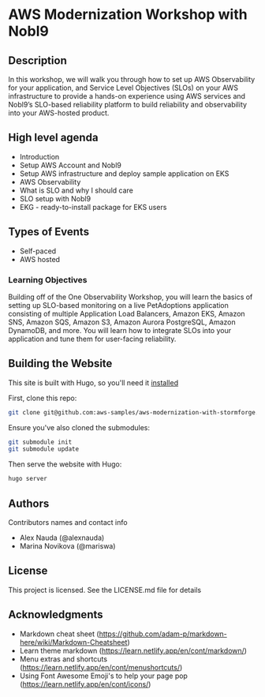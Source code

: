 # AWS Modernization Workshop with Nobl9

## Description

In this workshop, we will walk you through how to set up AWS Observability for your application, and Service Level Objectives (SLOs) on your AWS infrastructure to provide a hands-on experience using AWS services and Nobl9’s SLO-based reliability platform to build reliability and observability into your AWS-hosted product.

 ## High level agenda

* Introduction
* Setup AWS Account and Nobl9
* Setup AWS infrastructure and deploy sample application on EKS
* AWS Observability
* What is SLO and why I should care
* SLO setup with Nobl9
* EKG - ready-to-install package for EKS users

 ## Types of Events
 
 - Self-paced
 - AWS hosted

 ### Learning Objectives

Building off of the One Observability Workshop, you will learn the basics of setting up SLO-based monitoring on a live PetAdoptions application consisting of multiple Application Load Balancers, Amazon EKS, Amazon SNS, Amazon SQS, Amazon S3, Amazon Aurora PostgreSQL, Amazon DynamoDB, and more. You will learn how to integrate SLOs into your application and tune them for user-facing reliability.

## Building the Website

This site is built with Hugo, so you'll need it [installed](https://gohugo.io/getting-started/quick-start/#step-1-install-hugo)

First, clone this repo:

```bash
git clone git@github.com:aws-samples/aws-modernization-with-stormforge.git
```

Ensure you've also cloned the submodules:

```bash
git submodule init
git submodule update
```

Then serve the website with Hugo:

```bash
hugo server
```

## Authors

Contributors names and contact info

* Alex Nauda (@alexnauda)
* Marina Novikova (@mariswa)  

## License

This project is licensed. See the LICENSE.md file for details

## Acknowledgments

* Markdown cheat sheet (https://github.com/adam-p/markdown-here/wiki/Markdown-Cheatsheet)
* Learn theme markdown (https://learn.netlify.app/en/cont/markdown/)
* Menu extras and shortcuts (https://learn.netlify.app/en/cont/menushortcuts/) 
* Using Font Awesome Emoji's to help your page pop (https://learn.netlify.app/en/cont/icons/)